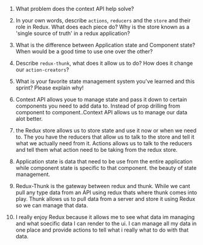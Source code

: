 1. What problem does the context API help solve?
1. In your own words, describe `actions`, `reducers` and the `store` and their role in Redux. What does each piece do? Why is the store known as a 'single source of truth' in a redux application?
1. What is the difference between Application state and Component state? When would be a good time to use one over the other?
1. Describe `redux-thunk`, what does it allow us to do? How does it change our `action-creators`?
1. What is your favorite state management system you've learned and this sprint? Please explain why!


1. Context API allows youe to manage state and pass it down to certain components you need to add data to. Instead of prop drilling from component to component..Context API allows us to manage our data alot better.

2. the Redux store allows us to store state and use it now or when we need to. The you have the reducers that allow us to talk to the store and tell it what we actually need from it. Actions allows us to talk to the reducers and tell them what action need to be taking from the redux store.

3. Application state is data that need to be use from the entire application while component state is specific to that component. the beauty of state management.

4. Redux-Thunk is the gateway between redux and thunk. While we cant pull any type data from an API using redux thats where thunk comes into play. Thunk allows us to pull data from a server and store it using Redux so we can manage that data.

5. I really enjoy Redux because it allows me to see what data im managing and what soecific data I can render to the ui. I can manage all my data in one place and provide actions to tell what i really what to do with that data.